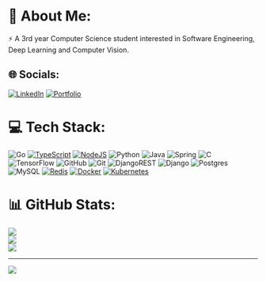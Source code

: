 # 💫 About Me:
⚡ A 3rd year Computer Science student interested in Software Engineering, Deep Learning and Computer Vision.


## 🌐 Socials:
[![LinkedIn](https://img.shields.io/badge/LinkedIn-%230077B5.svg?logo=linkedin&logoColor=white)](https://linkedin.com/in/kamalaghazada) 
[![Portfolio](https://img.shields.io/badge/just%20the%20message-FFA500)](https://kamalaghazada.codes/)

# 💻 Tech Stack:
![Go](https://img.shields.io/badge/Go-00ADD8?logo=Go&logoColor=white&style=for-the-badge) [![TypeScript](https://img.shields.io/badge/TypeScript-3178C6?logo=typescript&logoColor=fff)](#) [![NodeJS](https://img.shields.io/badge/Node.js-6DA55F?logo=node.js&logoColor=white)](#) ![Python](https://img.shields.io/badge/python-3670A0?style=for-the-badge&logo=python&logoColor=ffdd54) ![Java](https://img.shields.io/badge/java-%23ED8B00.svg?style=for-the-badge&logo=openjdk&logoColor=white) ![Spring](https://img.shields.io/badge/spring-%236DB33F.svg?style=for-the-badge&logo=spring&logoColor=white) ![C](https://img.shields.io/badge/c-%2300599C.svg?style=for-the-badge&logo=c&logoColor=white) ![TensorFlow](https://img.shields.io/badge/TensorFlow-%23FF6F00.svg?style=for-the-badge&logo=TensorFlow&logoColor=white) ![GitHub](https://img.shields.io/badge/github-%23121011.svg?style=for-the-badge&logo=github&logoColor=white) ![Git](https://img.shields.io/badge/git-%23F05033.svg?style=for-the-badge&logo=git&logoColor=white) ![DjangoREST](https://img.shields.io/badge/DJANGO-REST-ff1709?style=for-the-badge&logo=django&logoColor=white&color=ff1709&labelColor=gray) ![Django](https://img.shields.io/badge/django-%23092E20.svg?style=for-the-badge&logo=django&logoColor=white) ![Postgres](https://img.shields.io/badge/postgres-%23316192.svg?style=for-the-badge&logo=postgresql&logoColor=white) ![MySQL](https://img.shields.io/badge/mysql-4479A1.svg?style=for-the-badge&logo=mysql&logoColor=white) [![Redis](https://img.shields.io/badge/Redis-%23DD0031.svg?logo=redis&logoColor=white)](#) [![Docker](https://img.shields.io/badge/Docker-2496ED?logo=docker&logoColor=fff)](#) [![Kubernetes](https://img.shields.io/badge/Kubernetes-326CE5?logo=kubernetes&logoColor=fff)](#)

# 📊 GitHub Stats:
![](https://github-readme-stats.vercel.app/api?username=c0sm0thecoder&theme=radical&hide_border=false&include_all_commits=true&count_private=true)<br/>
![](https://github-readme-streak-stats.herokuapp.com/?user=c0sm0thecoder&theme=radical&hide_border=false)<br/>
![](https://github-readme-stats.vercel.app/api/top-langs/?username=c0sm0thecoder&theme=radical&hide_border=false&include_all_commits=true&count_private=false&layout=compact)

---
[![](https://visitcount.itsvg.in/api?id=c0sm0thecoder&icon=0&color=0)](https://visitcount.itsvg.in)
